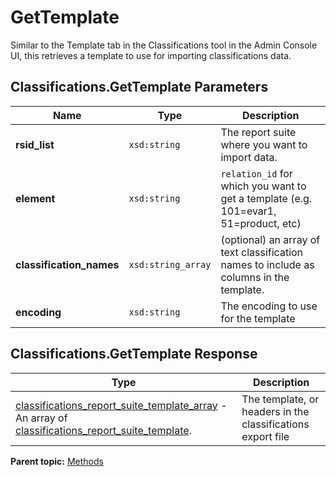 # GetTemplate

Similar to the Template tab in the Classifications tool in the Admin Console UI, this retrieves a template to use for importing classifications data.

## Classifications.GetTemplate Parameters

|Name|Type|Description|
|----|----|-----------|
| **rsid\_list** | `xsd:string` | The report suite where you want to import data. |
| **element** | `xsd:string` |  `relation_id` for which you want to get a template \(e.g. 101=evar1, 51=product, etc\) |
| **classification\_names** | `xsd:string_array` | \(optional\) an array of text classification names to include as columns in the template. |
| **encoding** | `xsd:string` | The encoding to use for the template |

## Classifications.GetTemplate Response

| Type | Description |
|--------|---------------|
| [classifications\_report\_suite\_template\_array](../data_types/r_classifications_report_suite_template_array.md#) - An array of [classifications\_report\_suite\_template](../data_types/r_classifications_report_suite_template.md#).| The template, or headers in the classifications export file |

**Parent topic:** [Methods](../methods/classifications_methods.md)

